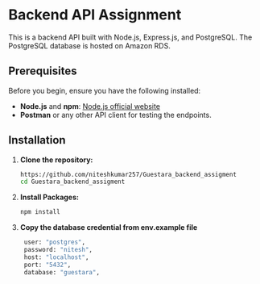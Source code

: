 # Backend API Assignment

This is a backend API built with Node.js, Express.js, and PostgreSQL. The PostgreSQL database is hosted on Amazon RDS.

## Prerequisites

Before you begin, ensure you have the following installed:

- **Node.js** and **npm**: [Node.js official website](https://nodejs.org/)
- **Postman** or any other API client for testing the endpoints.

## Installation

1. **Clone the repository:**

   ```sh
   https://github.com/niteshkumar257/Guestara_backend_assigment
   cd Guestara_backend_assigment

2. **Install Packages:**

   ```sh
   npm install
3. **Copy the database credential from env.example file**   
   
   ```sh
    user: "postgres",
    password: "nitesh",
    host: "localhost",
    port: "5432",
    database: "guestara",
